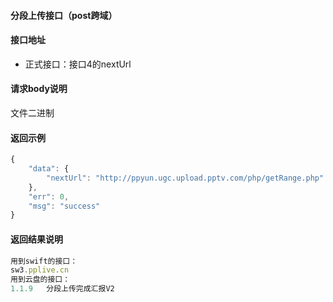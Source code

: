 #### 分段上传接口（post跨域）

#### 接口地址
  * 正式接口：接口4的nextUrl

#### 请求body说明
文件二进制

#### 返回示例
```javascript
{
    "data": {
        "nextUrl": "http://ppyun.ugc.upload.pptv.com/php/getRange.php"
    },
    "err": 0,
    "msg": "success"
}
```

#### 返回结果说明
```javascript
用到swift的接口：
sw3.pplive.cn
用到云盘的接口：
1.1.9	分段上传完成汇报V2
```